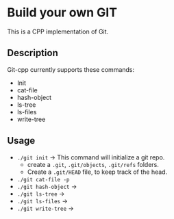 # Build your own GIT
This is a CPP implementation of Git.

## Description

Git-cpp currently supports these commands:
 - Init
 - cat-file
 - hash-object
 - ls-tree
 - ls-files
 - write-tree

## Usage
- `./git init` -> This command will initialize a git repo.
  * create a `.git`, `.git/objects`, `.git/refs` folders.
  * Create a `.git/HEAD` file, to keep track of the head.
- `./git cat-file -p`
- `./git hash-object` ->
- `./git ls-tree` -> 
- `./git ls-files` ->
- `./git write-tree` ->
